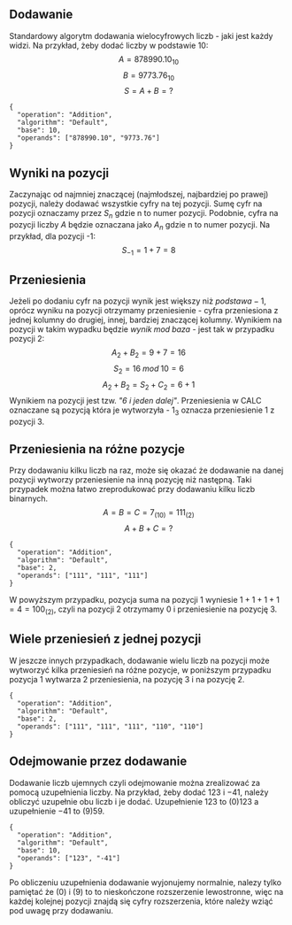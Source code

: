 ## Dodawanie

Standardowy algorytm dodawania wielocyfrowych liczb - jaki jest każdy widzi. Na przykład, żeby dodać liczby w podstawie 10:
$$
 A = 878990.10_{10}
$$
$$ 
    B = 9773.76_{10}
$$
$$
    S = A + B = ?
$$
```calc
{
  "operation": "Addition",
  "algorithm": "Default",
  "base": 10,
  "operands": ["878990.10", "9773.76"]
}
```
## Wyniki na pozycji
Zaczynając od najmniej znaczącej (najmłodszej, najbardziej po prawej) pozycji, należy dodawać wszystkie cyfry na tej pozycji.
Sumę cyfr na pozycji oznaczamy przez $S_n$ gdzie n to numer pozycji. Podobnie, cyfra na pozycji liczby $A$ będzie oznaczana jako $A_n$ gdzie n to numer pozycji.
Na przykład, dla pozycji -1:
$$
    S_{-1} = 1 + 7 = 8
$$
## Przeniesienia
Jeżeli po dodaniu cyfr na pozycji wynik jest większy niż $podstawa-1$, oprócz wyniku na pozycji otrzymamy 
przeniesienie - cyfra przeniesiona z jednej kolumny do drugiej, innej, bardziej znaczącej kolumny.
Wynikiem na pozycji w takim wypadku będzie $wynik \; mod \; baza$ - jest tak w przypadku pozycji 2:
$$
    A_{2} + B_{2} = 9 + 7 = 16
$$
$$
    S_{2} = 16 \; mod \; 10 = 6
$$
$$
    A_{2} + B_{2} = S_{2} + C_{2} = 6 + 1
$$
Wynikiem na pozycji jest tzw. *"6 i jeden dalej"*. Przeniesienia w CALC oznaczane są pozycją która je wytworzyła - $1_{3}$ oznacza przeniesienie 1 z pozycji 3. 

## Przeniesienia na różne pozycje
Przy dodawaniu kilku liczb na raz, może się okazać że dodawanie na danej pozycji wytworzy przeniesienie na inną pozycję niż następną. 
Taki przypadek można łatwo zreprodukować przy dodawaniu kilku liczb binarnych.
$$
    A = B = C = 7_{(10)} = 111_{(2)}
$$
$$
    A + B + C = ?
$$

```calc
{
  "operation": "Addition",
  "algorithm": "Default",
  "base": 2,
  "operands": ["111", "111", "111"]
}
```

W powyższym przypadku, pozycja suma na pozycji 1 wyniesie $1 + 1 + 1 + 1 = 4 = 100_{(2)}$,
 czyli na pozycji 2 otrzymamy 0 i przeniesienie na pozycję 3.

## Wiele przeniesień z jednej pozycji
W jeszcze innych przypadkach, dodawanie wielu liczb na pozycji może wytworzyć kilka przeniesień na różne pozycje,
 w poniższym przypadku pozycja 1 wytwarza 2 przeniesienia, na pozycję 3 i na pozycję 2.

```calc
{
  "operation": "Addition",
  "algorithm": "Default",
  "base": 2,
  "operands": ["111", "111", "111", "110", "110"]
}
```

## Odejmowanie przez dodawanie
Dodawanie liczb ujemnych czyli odejmowanie można zrealizować za pomocą uzupełnienia liczby. Na przykład, żeby dodać $123$ i $-41$,
 należy obliczyć uzupełnie obu liczb i je dodać. Uzupełnienie $123$ to $(0)123$ a uzupełnienie $-41$ to $(9)59$. 

```calc
{
  "operation": "Addition",
  "algorithm": "Default",
  "base": 10,
  "operands": ["123", "-41"]
}
```
 Po obliczeniu uzupełnienia dodawanie wyjonujemy normalnie, nalezy tylko pamiętać że (0) i (9) to to nieskończone rozszerzenie lewostronne,
  więc na każdej kolejnej pozycji znajdą się cyfry rozszerzenia, które należy wziąć pod uwagę przy dodawaniu.
